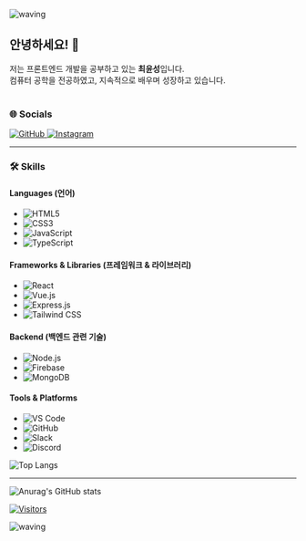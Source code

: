 ![waving](https://capsule-render.vercel.app/api?type=waving&height=200&color=gradient&text=Hi,%20my%20name%20is%20Yunsung&textBg=false&section=header&reversal=false&fontAlign=50)

## 안녕하세요! 👋
저는 프론트엔드 개발을 공부하고 있는 **최윤성**입니다.<br />
컴퓨터 공학을 전공하였고, 지속적으로 배우며 성장하고 있습니다. <br /><br />

### 🌐 Socials
<a href="https://github.com/cho1ys" target="_blank">
<img src="https://img.shields.io/badge/github-%2324292e.svg?&style=for-the-badge&logo=github&logoColor=white" alt="GitHub" />
</a>
<a href="https://instagram.com/cho1ys" target="_blank">
<img src="https://img.shields.io/badge/instagram-%23000000.svg?&style=for-the-badge&logo=instagram&logoColor=white&color=dd2a7b" alt="Instagram" />
</a>

---

### 🛠 Skills

#### **Languages** (언어)
- ![HTML5](https://img.shields.io/badge/HTML5-E34F26?style=flat&logo=HTML5&logoColor=white)
- ![CSS3](https://img.shields.io/badge/CSS3-1572B6?style=flat&logo=CSS3&logoColor=white)
- ![JavaScript](https://img.shields.io/badge/JavaScript-F7Df1E?style=flat&logo=JavaScript&logoColor=white)
- ![TypeScript](https://img.shields.io/badge/TypeScript-007ACC?style=flat&logo=TypeScript&logoColor=white)


#### **Frameworks & Libraries** (프레임워크 & 라이브러리)
- ![React](https://img.shields.io/badge/React-61DAFB?style=flat&logo=React&logoColor=black)
- ![Vue.js](https://img.shields.io/badge/Vue.js-4FC08D?style=flat&logo=Vue.js&logoColor=white)
- ![Express.js](https://img.shields.io/badge/Express.js-000000?style=flat&logo=Express&logoColor=white)
- ![Tailwind CSS](https://img.shields.io/badge/Tailwind%20CSS-06B6D4?style=flat&logo=Tailwind%20CSS&logoColor=white)


#### **Backend** (백엔드 관련 기술)
- ![Node.js](https://img.shields.io/badge/Node.js-339933?style=flat&logo=Node.js&logoColor=white)
- ![Firebase](https://img.shields.io/badge/Firebase-FFCA28?style=flat&logo=Firebase&logoColor=white)
- ![MongoDB](https://img.shields.io/badge/MongoDB-47A248?style=flat&logo=MongoDB&logoColor=white)


#### **Tools & Platforms**
- ![VS Code](https://img.shields.io/badge/Visual%20Studio%20Code-007ACC?style=flat&logo=Visual%20Studio%20Code&logoColor=white)
- ![GitHub](https://img.shields.io/badge/GitHub-181717?style=flat&logo=GitHub&logoColor=white) 
- ![Slack](https://img.shields.io/badge/Slack-4A154B?style=flat&logo=Slack&logoColor=white)
- ![Discord](https://img.shields.io/badge/Discord-5865F2?style=flat&logo=Discord&logoColor=white)

  
![Top Langs](https://github-readme-stats.vercel.app/api/top-langs/?username=cho1ys&layout=compact)

---

![Anurag's GitHub stats](https://github-readme-stats.vercel.app/api?username=cho1ys&show_icons=true&theme=merko)

[![Visitors](https://hits.seeyoufarm.com/api/count/incr/badge.svg?url=https%3A%2F%2Fgithub.com%2Fcho1ys%2Fhit-counter&count_bg=%23667DCC&title_bg=%2394EDFC&icon=&icon_color=%23000000&title=Visitors&edge_flat=false)](https://hits.seeyoufarm.com)


![waving](https://capsule-render.vercel.app/api?type=waving&height=200&color=gradient&textBg=false&section=footer&reversal=false&fontAlign=50)
